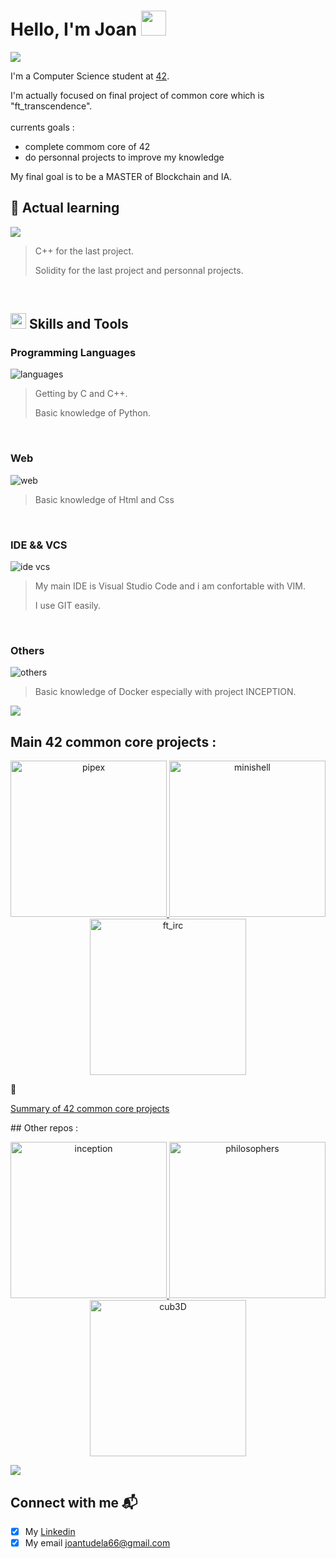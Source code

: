 # Hello, I'm Joan  <img src="https://github.com/maitreverge/maitreverge/blob/master/assets/Hi.gif" width="40px">

![](https://raw.githubusercontent.com/andreasbm/readme/master/assets/lines/rainbow.png)

I'm a Computer Science student at [42](https://www.google.com/url?sa=t&source=web&rct=j&opi=89978449&url=https://42.fr/&ved=2ahUKEwjjyoPFk7KOAxW9K_sDHfMHOwUQFnoECAwQAQ&usg=AOvVaw1Jn4i0LjOUW7B_zcaUisCq).

I'm actually focused on final project of common core which is "ft_transcendence".
<br>
<br>
currents goals :
 - complete commom core of 42
 - do personnal projects to improve my knowledge

My final goal is to be a MASTER of Blockchain and IA.
<br>

## 🧠 Actual learning

<p align="left">
  <img src="https://go-skill-icons.vercel.app/api/icons?i=cpp,solidity&theme=light"/>
</p>

> C++ for the last project.
>
> Solidity for the last project and personnal projects.
<br>

## <img src="https://media2.giphy.com/media/QssGEmpkyEOhBCb7e1/giphy.gif?cid=ecf05e47a0n3gi1bfqntqmob8g9aid1oyj2wr3ds3mg700bl&rid=giphy.gif" width ="25"> Skills and Tools
### Programming Languages
![languages](https://go-skill-icons.vercel.app/api/icons?i=c,cpp,python&theme=light)
> Getting by C and C++.
>
> Basic knowledge of Python.
<br>

### Web
![web](https://go-skill-icons.vercel.app/api/icons?i=html,css&theme=light)
> Basic knowledge of Html and Css
<br>

### IDE && VCS
![ide vcs](https://go-skill-icons.vercel.app/api/icons?i=vscode,vim,git&theme=light)
> My main IDE is Visual Studio Code and i am confortable with VIM.
>
> I use GIT easily.
<br>

### Others
![others](https://go-skill-icons.vercel.app/api/icons?i=docker&theme=light)
> Basic knowledge of Docker especially with project INCEPTION.

![](https://raw.githubusercontent.com/andreasbm/readme/master/assets/lines/rainbow.png)

## Main 42 common core projects :

<p align="center">
 <a href="https://github.com/jotudela/pipex">
  <img src="imgs/pipex.png" alt="pipex" width=250>
 </a>
 <a href="https://github.com/jotudela/minishell">
  <img src="imgs/minishell.png" alt="minishell" width=250>
 </a>
 <a href="https://github.com/jotudela/ft_irc">
  <img src="imgs/ft_irc.png" alt="ft_irc" width=250>
 </a>
</p>

📌 <a href="https://github.com/jotudela/42-projects"><p>Summary of 42 common core projects</p></a>

## Other repos :

<p align="center">
 <a href="https://github.com/jotudela/inception">
  <img src="imgs/inception.png" alt="inception" width=250>
 </a>
 <a href="https://github.com/jotudela/philosophers">
  <img src="imgs/philo.png" alt="philosophers" width=250>
 </a>
 <a href="https://github.com/jotudela/cub3D">
  <img src="imgs/cub3D.png" alt="cub3D" width=250>
 </a>
</p>

![](https://raw.githubusercontent.com/andreasbm/readme/master/assets/lines/rainbow.png)

## Connect with me 📬
- [x] My [Linkedin](https://www.linkedin.com/in/tudela-joan-735aa02a2/)
- [x] My email joantudela66@gmail.com
